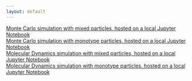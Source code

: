 ```yaml
---
layout: default
---
```



[Monte Carlo simulation with mixed particles, hosted on a local Jupyter Notebook](./mixed_local_mc.html) <br>
[Monte Carlo simulation with monotype particles, hosted on a local Jupyter Notebook](./normal_local_mc.html) <br>
[Molecular Dynamics simulation with mixed particles, hosted on a local Jupyter Notebook](./mixed_local_md.html) <br>
[Molecular Dynamics simulation with monotype particles, hosted on a local Jupyter Notebook](./normal_local_md.html) <br>

